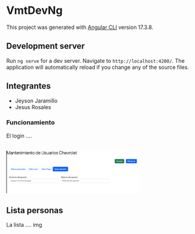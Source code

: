 # VmtDevNg

This project was generated with [Angular CLI](https://github.com/angular/angular-cli) version 17.3.8.

## Development server

Run `ng serve` for a dev server. Navigate to `http://localhost:4200/`. The application will automatically reload if you change any of the source files.

## Integrantes
- Jeyson Jaramillo
- Jesus Rosales

### Funcionamiento

El login ....

<br/><img src="./src/assets/cap1.png" width="70%"/></br>

## Lista personas

La lista ....
img